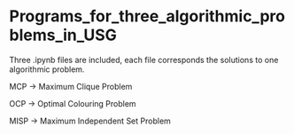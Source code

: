 # Programs_for_three_algorithmic_problems_in_USG
Three .ipynb files are included,  each file corresponds the solutions to one algorithmic problem.

MCP -> Maximum Clique Problem

OCP -> Optimal Colouring Problem

MISP ->  Maximum Independent Set Problem
